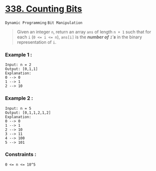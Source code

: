 # [338. Counting Bits](https://leetcode.com/problems/counting-bits/ "LeetCode")
`Dynamic Programming` `Bit Manipulation`
> Given an integer `n`, return an array `ans` of length `n + 1` such that for each `i` (`0 <= i <= n`), `ans[i]` is the *__number of__ `1`'__s__* in the binary representation of `i`.

### Example 1 :
    Input: n = 2
    Output: [0,1,1]
    Explanation:
    0 --> 0
    1 --> 1
    2 --> 10
### Example 2 :
    Input: n = 5
    Output: [0,1,1,2,1,2]
    Explanation:
    0 --> 0
    1 --> 1
    2 --> 10
    3 --> 11
    4 --> 100
    5 --> 101
### Constraints :
    0 <= n <= 10^5
